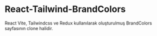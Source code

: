 # React-Tailwind-BrandColors
React Vite, Tailwindcss ve Redux kullanılarak oluşturulmuş BrandColors sayfasının clone halidir.
